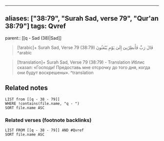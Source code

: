 
---
aliases: ["38:79", "Surah Sad, verse 79", "Qur'an 38:79"]
tags: Qvref
---

parent:: [[q - Sad (38)|Sad]]

> [!arabic]+ Surah Sad, Verse 79 (38:79)
> <span class="quran-arabic">قَالَ رَبِّ فَأَنظِرْنِىٓ إِلَىٰ يَوْمِ يُبْعَثُونَ</span>
^arabic

> [!translation]+ Surah Sad, Verse 79 (38:79) - Translation
> Иблис сказал: «Господи! Предоставь мне отсрочку до того дня, когда они будут воскрешены».
^translation



## Related notes
```dataview
LIST from [[q - 38 - 79]]
WHERE !contains(file.name, "q - ")
SORT file.name ASC
```

### Related verses (footnote backlinks)
```dataview
LIST FROM [[q - 38 - 79]] AND #Qvref
SORT file.name ASC
```

